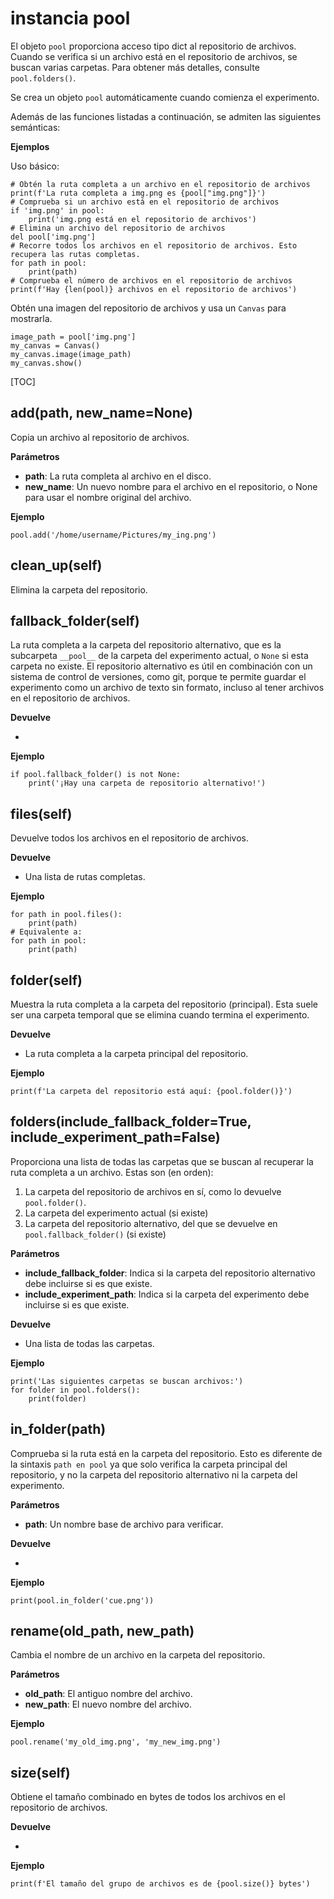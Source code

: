 <div class="ClassDoc YAMLDoc" markdown="1">

# instancia __pool__

El objeto `pool` proporciona acceso tipo dict al repositorio de archivos. Cuando
se verifica si un archivo está en el repositorio de archivos, se buscan
varias carpetas.
Para obtener más detalles, consulte `pool.folders()`.

Se crea un objeto `pool`
automáticamente cuando comienza el experimento.

Además de las funciones
listadas a continuación, se admiten las siguientes semánticas:

__Ejemplos__

Uso básico:

~~~ .python
# Obtén la ruta completa a un archivo en el repositorio de archivos
print(f'La ruta completa a img.png es {pool["img.png"]}')
# Comprueba si un archivo está en el repositorio de archivos
if 'img.png' in pool:
    print('img.png está en el repositorio de archivos')
# Elimina un archivo del repositorio de archivos
del pool['img.png']
# Recorre todos los archivos en el repositorio de archivos. Esto recupera las rutas completas.
for path in pool:
    print(path)
# Comprueba el número de archivos en el repositorio de archivos
print(f'Hay {len(pool)} archivos en el repositorio de archivos')
~~~

Obtén una imagen del repositorio de archivos y usa un `Canvas` para mostrarla.

~~~ .python
image_path = pool['img.png']
my_canvas = Canvas()
my_canvas.image(image_path)
my_canvas.show()
~~~

[TOC]

## add(path, new_name=None)

Copia un archivo al repositorio de archivos.

__Parámetros__

- **path**: La ruta completa al archivo en el disco.
- **new_name**: Un nuevo nombre para el archivo en el repositorio, o None para usar el nombre original
del archivo.

__Ejemplo__

~~~ .python
pool.add('/home/username/Pictures/my_ing.png')
~~~



## clean_up(self)

Elimina la carpeta del repositorio.




## fallback_folder(self)

La ruta completa a la carpeta del repositorio alternativo, que es la
subcarpeta `__pool__` de la carpeta del experimento actual, o
`None` si esta carpeta no existe. El repositorio alternativo
es útil en combinación con un sistema de control de versiones,
como git, porque te permite guardar el
experimento como un archivo de texto sin formato, incluso al tener archivos
en el repositorio de archivos.



__Devuelve__

- 

__Ejemplo__

~~~ .python
if pool.fallback_folder() is not None:
    print('¡Hay una carpeta de repositorio alternativo!')
~~~



## files(self)

Devuelve todos los archivos en el repositorio de archivos.

__Devuelve__

- Una lista de rutas completas.

__Ejemplo__

~~~ .python
for path in pool.files():
    print(path)
# Equivalente a:
for path in pool:
    print(path)
~~~



## folder(self)

Muestra la ruta completa a la carpeta del repositorio (principal). Esta suele ser una
carpeta temporal que se elimina cuando termina el experimento.

__Devuelve__

- La ruta completa a la carpeta principal del repositorio.

__Ejemplo__

~~~ .python
print(f'La carpeta del repositorio está aquí: {pool.folder()}')
~~~



## folders(include_fallback_folder=True, include_experiment_path=False)

Proporciona una lista de todas las carpetas que se buscan al recuperar la
ruta completa a un archivo. Estas son (en orden):

1. La carpeta del repositorio de archivos
en sí, como lo devuelve `pool.folder()`.
2. La carpeta del experimento actual (si existe)
3. La carpeta del repositorio alternativo, del que se devuelve en
`pool.fallback_folder()` (si existe)

__Parámetros__

- **include_fallback_folder**: Indica si la carpeta del repositorio alternativo debe incluirse si es que
existe.
- **include_experiment_path**: Indica si la carpeta del experimento debe incluirse si es que
existe.

__Devuelve__

- Una lista de todas las carpetas.

__Ejemplo__

~~~ .python
print('Las siguientes carpetas se buscan archivos:')
for folder in pool.folders():
    print(folder)
~~~



## in_folder(path)

Comprueba si la ruta está en la carpeta del repositorio. Esto es diferente de
la sintaxis `path en pool` ya que solo verifica la carpeta principal del repositorio,
y no la carpeta del repositorio alternativo ni la carpeta del experimento.

__Parámetros__

- **path**: Un nombre base de archivo para verificar.

__Devuelve__

- 

__Ejemplo__

~~~ .python
print(pool.in_folder('cue.png'))
~~~



## rename(old_path, new_path)

Cambia el nombre de un archivo en la carpeta del repositorio.

__Parámetros__

- **old_path**: El antiguo nombre del archivo.
- **new_path**: El nuevo nombre del archivo.

__Ejemplo__

~~~ .python
pool.rename('my_old_img.png', 'my_new_img.png')
~~~



## size(self)

Obtiene el tamaño combinado en bytes de todos los archivos en el repositorio de archivos.

__Devuelve__

- 

__Ejemplo__

~~~ .python
print(f'El tamaño del grupo de archivos es de {pool.size()} bytes')
~~~



</div>
